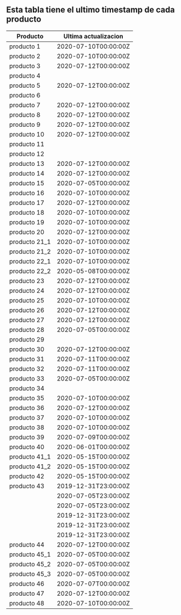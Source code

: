 ## Esta tabla tiene el ultimo timestamp de cada producto
|Producto|Ultima actualizacion |
|------ |------ |
|producto 1|2020-07-10T00:00:00Z|
|producto 2|2020-07-10T00:00:00Z|
|producto 3|2020-07-12T00:00:00Z|
|producto 4|
|producto 5|2020-07-12T00:00:00Z|
|producto 6|
|producto 7|2020-07-12T00:00:00Z|
|producto 8|2020-07-12T00:00:00Z|
|producto 9|2020-07-12T00:00:00Z|
|producto 10|2020-07-12T00:00:00Z|
|producto 11|
|producto 12|
|producto 13|2020-07-12T00:00:00Z|
|producto 14|2020-07-12T00:00:00Z|
|producto 15|2020-07-05T00:00:00Z|
|producto 16|2020-07-10T00:00:00Z|
|producto 17|2020-07-12T00:00:00Z|
|producto 18|2020-07-10T00:00:00Z|
|producto 19|2020-07-10T00:00:00Z|
|producto 20|2020-07-12T00:00:00Z|
|producto 21_1|2020-07-10T00:00:00Z|
|producto 21_2|2020-07-10T00:00:00Z|
|producto 22_1|2020-07-10T00:00:00Z|
|producto 22_2|2020-05-08T00:00:00Z|
|producto 23|2020-07-12T00:00:00Z|
|producto 24|2020-07-12T00:00:00Z|
|producto 25|2020-07-10T00:00:00Z|
|producto 26|2020-07-12T00:00:00Z|
|producto 27|2020-07-12T00:00:00Z|
|producto 28|2020-07-05T00:00:00Z|
|producto 29|
|producto 30|2020-07-12T00:00:00Z|
|producto 31|2020-07-11T00:00:00Z|
|producto 32|2020-07-11T00:00:00Z|
|producto 33|2020-07-05T00:00:00Z|
|producto 34|
|producto 35|2020-07-10T00:00:00Z|
|producto 36|2020-07-12T00:00:00Z|
|producto 37|2020-07-10T00:00:00Z|
|producto 38|2020-07-10T00:00:00Z|
|producto 39|2020-07-09T00:00:00Z|
|producto 40|2020-06-01T00:00:00Z|
|producto 41_1|2020-05-15T00:00:00Z|
|producto 41_2|2020-05-15T00:00:00Z|
|producto 42|2020-05-15T00:00:00Z|
|producto 43|2019-12-31T23:00:00Z|
| |2020-07-05T23:00:00Z|
| |2020-07-05T23:00:00Z|
| |2019-12-31T23:00:00Z|
| |2019-12-31T23:00:00Z|
| |2019-12-31T23:00:00Z|
|producto 44|2020-07-12T00:00:00Z|
|producto 45_1|2020-07-05T00:00:00Z|
|producto 45_2|2020-07-05T00:00:00Z|
|producto 45_3|2020-07-05T00:00:00Z|
|producto 46|2020-07-07T00:00:00Z|
|producto 47|2020-07-12T00:00:00Z|
|producto 48|2020-07-10T00:00:00Z|
